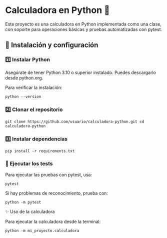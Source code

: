 # Calculadora en Python 🧮

Este proyecto es una calculadora en Python implementada como una clase, con soporte para operaciones básicas y pruebas automatizadas con pytest.

## 🚀 Instalación y configuración

### 1️⃣ Instalar Python

Asegúrate de tener Python 3.10 o superior instalado. Puedes descargarlo desde python.org.

Para verificar la instalación:

`python --version`

### 2️⃣ Clonar el repositorio

`git clone https://github.com/usuario/calculadora-python.git
cd calculadora-python`


### 3️⃣ Instalar dependencias

`pip install -r requirements.txt`

### 🧪 Ejecutar los tests

Para ejecutar las pruebas con pytest, usa:

`pytest`

Si hay problemas de reconocimiento, prueba con:

`python -m pytest`

✨ Uso de la calculadora

Para ejecutar la calculadora desde la terminal:

`python -m mi_proyecto.calculadora`
